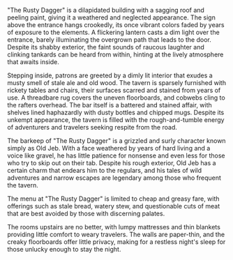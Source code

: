 "The Rusty Dagger" is a dilapidated building with a sagging roof and peeling paint, giving it a weathered and neglected appearance. The sign above the entrance hangs crookedly, its once vibrant colors faded by years of exposure to the elements. A flickering lantern casts a dim light over the entrance, barely illuminating the overgrown path that leads to the door. Despite its shabby exterior, the faint sounds of raucous laughter and clinking tankards can be heard from within, hinting at the lively atmosphere that awaits inside.

Stepping inside, patrons are greeted by a dimly lit interior that exudes a musty smell of stale ale and old wood. The tavern is sparsely furnished with rickety tables and chairs, their surfaces scarred and stained from years of use. A threadbare rug covers the uneven floorboards, and cobwebs cling to the rafters overhead. The bar itself is a battered and stained affair, with shelves lined haphazardly with dusty bottles and chipped mugs. Despite its unkempt appearance, the tavern is filled with the rough-and-tumble energy of adventurers and travelers seeking respite from the road.

The barkeep of "The Rusty Dagger" is a grizzled and surly character known simply as Old Jeb. With a face weathered by years of hard living and a voice like gravel, he has little patience for nonsense and even less for those who try to skip out on their tab. Despite his rough exterior, Old Jeb has a certain charm that endears him to the regulars, and his tales of wild adventures and narrow escapes are legendary among those who frequent the tavern.

The menu at "The Rusty Dagger" is limited to cheap and greasy fare, with offerings such as stale bread, watery stew, and questionable cuts of meat that are best avoided by those with discerning palates.

The rooms upstairs are no better, with lumpy mattresses and thin blankets providing little comfort to weary travelers. The walls are paper-thin, and the creaky floorboards offer little privacy, making for a restless night's sleep for those unlucky enough to stay the night.